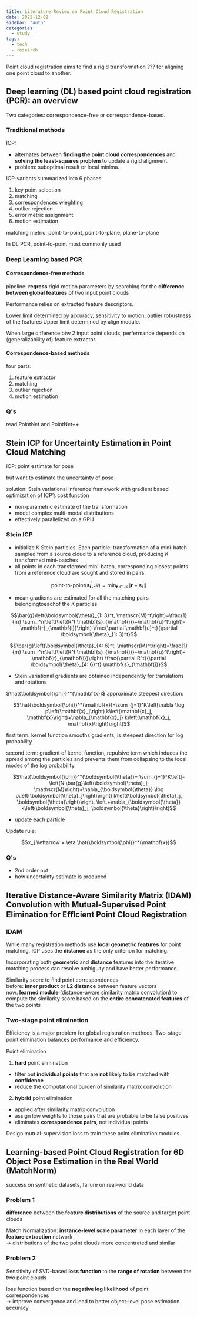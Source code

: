 ```yaml
---
title: Literature Review on Point Cloud Registration
date: 2022-12-02
sidebar: "auto"
categories:
  - study
tags:
  - tech
  - research
---
```


Point cloud registration aims to find a rigid transformation ??? for aligning one point cloud to another.

## Deep learning (DL) based point cloud registration (PCR): an overview

Two categories: correspondence-free or correspondence-based.

### Traditional methods

ICP:

- alternates between **finding the point cloud correspondences** and **solving the least-squares problem** to update a rigid alignment.
- problem: suboptimal result or local minima.

ICP-variants summarized into 6 phases:

1. key point selection
2. matching
3. correspondences wieghting
4. outlier rejection
5. error metric assignment
6. motion estimation

matching metric: point-to-point, point-to-plane, plane-to-plane

In DL PCR, point-to-point most commonly used

### Deep Learning based PCR

#### Correspondence-free methods

pipeline: **regress** rigid motion parameters by searching for the **difference between global features** of two input point clouds

Performance relies on extracted feature descriptors.

Lower limit determined by accuracy, sensitivity to motion, outlier robustness of the features
Upper limit determined by align module.

When large difference btw 2 input point clouds, perfermance depends on (generalizability of) feature extractor.

#### Correspondence-based methods

four parts:

1. feature extractor
2. matching
3. outlier rejection
4. motion estimation

### Q's

read PointNet and PointNet++

## Stein ICP for Uncertainty Estimation in Point Cloud Matching

ICP: point estimate for pose

but want to estimate the uncertainty of pose

solution: Stein variational inference framework with gradient based optimization of ICP’s cost function

- non-parametric estimate of the transformation
- model complex multi-modal distributions
- effectively parallelized on a GPU

<!-- ### Stein variational gradient descent (SVGD) -->

<!-- SVGD approximates intractable posterior distribution with a non-parametric representation given by a set of **Stein particles**. These particles are optimized with a **functional gradient descent** of **KL divergence** and provide a reliable **uncertainty estimation** by incorporating a **repulsive term** that prevents particles from **clustering** together and allows them to capture a wide range of **complex distributions**. -->

### Stein ICP

- initialize $K$ Stein particles. Each particle: transformation of a mini-batch sampled from a source cloud to a reference cloud, producing $K$ transformed mini-batches
- all points in each transformed mini-batch, corresponding closest points from a reference cloud are sought and stored in pairs

$$\text{point-to-point}\left(\mathbf{s}_{\mathbf{i}}^{\prime}, \mathscr{R}\right)=\min _{\mathbf{r} \in \mathscr{R}}\left\|\mathbf{r}-\mathbf{s}_{\mathbf{i}}^{\prime}\right\|$$

- mean gradients are estimated for all the matching pairs belongingtoeachof the $K$ particles

$$\bar{g}\left(\boldsymbol{\theta}_{1: 3}^t, \mathscr{M}^t\right)=\frac{1}{m} \sum_i^m\left(\left(R^t \mathbf{s}_{\mathbf{i}}+\mathbf{u}^t\right)-\mathbf{r}_{\mathbf{i}}\right) \frac{\partial \mathbf{u}^t}{\partial \boldsymbol{\theta}_{1: 3}^t}$$

$$\bar{g}\left(\boldsymbol{\theta}_{4: 6}^t, \mathscr{M}^t\right)=\frac{1}{m} \sum_i^m\left(\left(R^t \mathbf{s}_{\mathbf{i}}+\mathbf{u}^t\right)-\mathbf{r}_{\mathbf{i}}\right) \frac{\partial R^t}{\partial \boldsymbol{\theta}_{4: 6}^t} \mathbf{s}_{\mathbf{i}}$$

- Stein variational gradients are obtained independently for translations and rotations

$\hat{\boldsymbol{\phi}}^*(\mathbf{x})$ approximate steepest direction:

$$\hat{\boldsymbol{\phi}}^*(\mathbf{x})=\sum_{j=1}^K\left[\nabla \log p\left(\mathbf{x}_j\right) k\left(\mathbf{x}_j, \mathbf{x}\right)+\nabla_{\mathbf{x}_j} k\left(\mathbf{x}_j, \mathbf{x}\right)\right]$$

first term: kernel function smooths gradients, is steepest direction for log probability

second term: gradient of kernel function, repulsive term which induces the spread among the particles and prevents them from collapsing to the local modes of the log probability

$$\hat{\boldsymbol{\phi}}^*(\boldsymbol{\theta})= \sum_{j=1}^K\left[-\left(N \bar{g}\left(\boldsymbol{\theta}_j, \mathscr{M}\right)+\nabla_{\boldsymbol{\theta}} \log p\left(\boldsymbol{\theta}_j\right)\right) k\left(\boldsymbol{\theta}_j, \boldsymbol{\theta}\right)\right. \left.+\nabla_{\boldsymbol{\theta}} k\left(\boldsymbol{\theta}_j, \boldsymbol{\theta}\right)\right]$$

- update each particle

Update rule:

$$x_j \leftarrow + \eta \hat{\boldsymbol{\phi}}^*(\mathbf{x})$$

### Q's

- 2nd order opt
- how uncertainty estimate is produced

## Iterative Distance-Aware Similarity Matrix (IDAM) Convolution with Mutual-Supervised Point Elimination for Eﬃcient Point Cloud Registration

### IDAM

While many registration methods use **local geometric features** for point matching, ICP uses the **distance** as the only criterion for matching.

Incorporating both **geometric** and **distance** features into the iterative matching process can resolve ambiguity and have better performance.

Similarity score to find point correspondences  
before: **inner product** or **L2 distance** between feature vectors  
now: **learned module** (distance-aware similarity matrix convolution) to compute the similarity score based on the **entire concatenated features** of the two points

### Two-stage point elimination

Efficiency is a major problem for global registration methods. Two-stage point elimination balances performance and eﬃciency.

Point elimination

1. **hard** point elimination

- filter out **individual points** that are **not** likely to be matched with **confidence**
- reduce the computational burden of similarity matrix convolution

2. **hybrid** point elimination

- applied after similarity matrix convolution
- assign low weights to those pairs that are probable to be false positives
- eliminates **correspondence pairs**, not individual points

Design mutual-supervision loss to train these point elimination modules.

## Learning-based Point Cloud Registration for 6D Object Pose Estimation in the Real World (MatchNorm)

success on synthetic datasets, failure on real-world data

### Problem 1

**difference** between the **feature distributions** of the source and target point clouds

Match Normalization: **instance-level scale parameter** in each layer of the **feature extraction** network  
$\rightarrow$ distributions of the two point clouds more concentrated and similar

### Problem 2

Sensitivity of SVD-based **loss function** to the **range of rotation** between the two point clouds

loss function based on the **negative log likelihood** of point correspondences  
$\rightarrow$ improve convergence and lead to better object-level pose estimation accuracy
